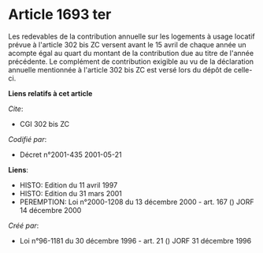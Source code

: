 # Article 1693 ter

Les redevables de la contribution annuelle sur les logements à usage locatif prévue à l'article 302 bis ZC versent avant le
15 avril de chaque année un acompte égal au quart du montant de la contribution due au titre de l'année précédente. Le
complément de contribution exigible au vu de la déclaration annuelle mentionnée à l'article 302 bis ZC est versé lors du
dépôt de celle-ci.

**Liens relatifs à cet article**

_Cite_:

  - CGI 302 bis ZC

_Codifié par_:

  - Décret n°2001-435 2001-05-21

**Liens**:

  - HISTO: Edition du 11 avril 1997
  - HISTO: Edition du 31 mars 2001
  - PEREMPTION: Loi n°2000-1208 du 13 décembre 2000 - art. 167 () JORF 14 décembre 2000

_Créé par_:

  - Loi n°96-1181 du 30 décembre 1996 - art. 21 () JORF 31 décembre 1996
